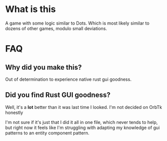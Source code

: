 # What is this

A game with some logic similar to Dots. Which is most likely similar to dozens 
of other games, modulo small deviations.

# FAQ

## Why did you make this?

Out of determination to experience native rust gui goodness.

## Did you find Rust GUI goodness?

Well, it's a **lot** better than it was last time I looked. I'm not decided on
OrbTk honestly

I'm not sure if it's just that I did it all in one file, which never tends to 
help, but right now it feels like I'm struggling with adapting my knowledge of 
gui patterns to an entity component pattern.